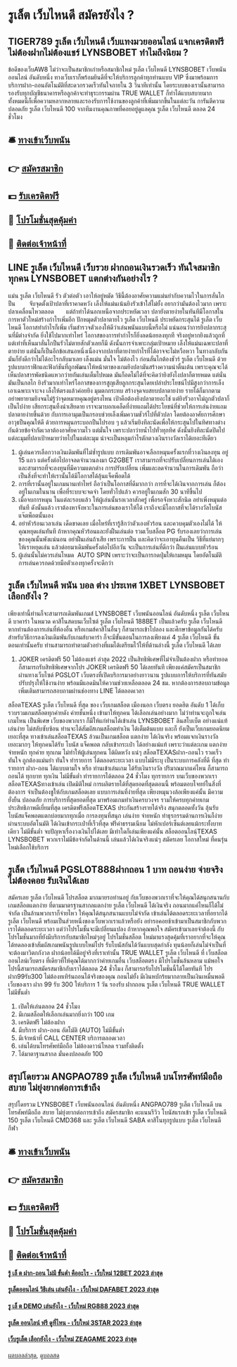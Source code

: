 # รูเล็ต เว็บไหนดี สมัครยังไง ?
## TIGER789 รูเล็ต เว็บไหนดี เว็บแทงมวยออนไลน์ แจกเครดิตฟรี ไม่ต้องฝากไม่ต้องแชร์ LYNSBOBET ทำไมถึงนิยม ?
ข้อดีของเว็บAW8
ไม่ว่าจะเป็นสมาชิกเก่าหรือสมาชิกใหม่ รูเล็ต เว็บไหนดี LYNSBOBET เว็บพนันออนไลน์ อันดับหนึ่ง ทางเว็บเราก็พร้อมยินดีที่จะให้บริการลูกค้าทุกท่านแบบ VIP ซึ่งมาพร้อมการบริการฝาก-ถอนอัตโนมัติที่สะดวกรวดเร็วทันใจภายใน 3 วินาทีเท่านั้น โดยระบบของเรานั้นสามารถรองรับทุกบัญชีธนาคารหรือลูกค้าจะทำธุระกรรมผ่าน TRUE WALLET ก็ทำได้แบบสบายมาก ทั้งหมดนี้ก็เพื่อความหลากหลายและรองรับการใช้งานของลูกค้าที่เพิ่มมากขึ้นในแต่ละวัน การันตีความปลอดภัย รูเล็ต เว็บไหนดี 100 จากทีมงานคุณภาพที่คอยอยู่ดูแลคุณ รูเล็ต เว็บไหนดี ตลอด 24 ชั่วโมง

## 🛎 [ทางเข้าเว็บพนัน](https://bit.ly/3SdLNi2)
## 👉 [สมัครสมาชิก](https://bit.ly/3SdLNi2)
## 💵 [รับเครดิตฟรี](https://bit.ly/3dyRKHj)
## 👑 [โปรโมชั่นสุดคุ้มค่า](https://bit.ly/3dyRKHj)
## 📱 [ติดต่อเจ้าหน้าที่](https://bit.ly/3dyRKHj)

## LINE รูเล็ต เว็บไหนดี เว็บรวย ฝากถอนเงินรวดเร็ว ทันใจสมาชิกทุกคน LYNSBOBET แตกต่างกันอย่างไร ?
แม่น รูเล็ต เว็บไหนดี รัว ตัวต่อตัว เอาให้อยู่หมัด วิธีนี้ต้องอาศัยความแม่นยำกับความไวในการลั่นไกปืน        จับจุดตั้งเป้าปลาที่เราคาดหวัง เล็งให้แม่นเน้นยิงรัวเข้าใส่ไม่ยั้ง อยากว่ามันต้องไวมาก เพราะปลาเคลื่อนไหวตลอด       แต่ถ้าทำได้นอกเหนือจากประหยัดเวลา ปลายังตายง่ายในทันทีมีโอกาสในการหาตัวใหม่สร้างกำไรเพิ่มอีก
ปักหมุดตัวปลาตายไว รูเล็ต เว็บไหนดี ประหยัดกระสุนได้ รูเล็ต เว็บไหนดี โอกาสทำกำไรก็เพิ่ม เริ่มสำรวจตัวเองให้ดีว่าเล่นพนันแบบนี้หรือไม่ แน่นอนว่าการยิงปลากระสุนที่มีต่างจำกัด ยิ่งใช้ไปมากเท่าไหร่ โอกาสของการทำกำไรก็ยิ่งลดน้อยลงทุกที จริงอยู่หากยิงแล้วถูกที่ แต่เท่าที่เห็นมาลั่นไกปืนรัวไม่ตายสักตัวเลยก็มี ดังนั้นการจำเพาะกลุ่มเป้าหมาย เล็งให้แม่นเฉพาะปลาที่ตายง่าย แต่นั่นก็เป็นอีกข้อเสนอหนึ่งเนื่องจากปลาที่ตายง่ายกำไรที่ได้อาจจะไม่หวือหวา ในทางกลับกันมันก็ยังดีกว่าไม่ได้อะไรกลับมาเลย
เล็งแม่น มั่นใจ ไม่ต้องไว ก่อนลั่นไกต้องชัวร์ รูเล็ต เว็บไหนดี ด้วยรูปแบบกราฟิกและฟังก์ชันที่ถูกพัฒนาให้หน้าตาของเกมยิงปลามันสร้างความน่าตื่นเต้น เพราะคุณจะได้เห็นปลาสารพัดชนิดแหวกว่ายกันเล่นเต็มไปหมด มันก็อดไม่ได้ที่จะคิดว่ายิงยังไงปลาก็ตายหมด แต่นั่นมันเป็นกลไก ยิงรัวมากเท่าไหร่โอกาสของการสูญเสียลูกกระสุนโดยเปล่าประโยชน์ไปมีสูงกว่าการเล็งเอาเฉพาะเจาะจง เล็งให้ตรงแล้วค่อยยิง
มุมตกกระทบ สร้างจุดจบสยบปลาตายง่าย รายได้ก็มากตาม อย่าพยายามยิงจนไม่รู้ว่าจุดหมายคุณอยู่ตรงไหน เป้าคือต้องยิงปลาตายอะใช่ แต่ยิงรัวอาจไม่ถูกตัวปลาก็เป็นไปง่าย เสียกระสุนทิ้งน่าเสียดาย เราจะมาบอกเคล็ดที่ง่ายแถมได้ประโยชน์ที่ช่วยให้การเล่นง่ายแถมปลาตายง่ายขึ้นด้วย กับการเอามุมเป็นกรอบช่วยเล็งเพิ่มความชัวร์ไปที่ตัวปลา โดยต้องอาศัยการศึกษาอาวุธปืนคุณให้ดี ด้วยการหมุนกระบอกปืนไปรอบ ๆ แล้วเริ่มยิงทีละนัดเพื่อให้กระสุนไปในทิศทางต่างกันด้วยข้อจำกัดเวลาต้องอาศัยความไว แต่มั่นใจ เพราะปลาว่ายน้ำไปทั่วทุกทิศ ดังนั้นยิงทีละนัดปิดไปแต่ละมุมที่ปลาเป้าหมายว่ายไปในแต่ละมุม น่าจะเป็นหลุมกำไรตักตวงเงินรางวัลเราได้เยอะทีเดียว
1. ผู้เล่นควรเลือกวางเงินเดิมพันที่ไม่ซ้ำรูปแบบ การเดิมพันอาจเลือกหมุนครั้งแรกที่วางเงินลงทุน อยู่ 15 แถว แต่ครั้งต่อไปอาจลดจำนวนลงมา G2GBET เราสามารถที่จะปรับเปลี่ยนการเล่นได้เอง และสามารถที่จะลงทุนที่มีความแตกต่าง การปรับเปลี่ยน เพิ่มและลดจำนวนในการเดิมพัน ถือว่าเป็นสิ่งที่จะทำให้เรานั้นได้มีโอกาสได้ลุ้นแจ็คพ็อตได้
2. การที่เรานั้นอยู่ในเกมนานเท่าไหร่ ถือว่าเป็นโอกาสที่ดีมากกว่า การที่จะได้เงินจากการเล่น ก็ต้องอยู่ในเกมในนาน เพื่อที่ระบบจะจดจำ โดยทั่วไปแล้ว ควรอยู่ในเกมสัก 30 นาทีขึ้นไป
3. เมื่อจบการหมุน ในแต่ละรอบแล้ว ให้ผู้เล่นนั้นรอเวลาสักครู่ เพื่อรอจังหวะสักนิด อย่าเพิ่งหมุนต่อทันที ดังนั้นแล้ว เราต้องหาจังหวะในการเล่นของเราให้ได้ เราถึงจะมีโอกาสที่จะได้รางวัลโบนัสแจ๊ตพ็อตนั้นเอง
4. อย่าหัวร้อนเวลาเล่น เด็ดขาดเลย เมื่อไหร่ที่เรารู้สึกว่าตัวเองหัวร้อน และควบคุมตัวเองไม่ได้ ให้คุณหยุดเล่นทันที ถ้าหากคุณหัวร้อนและยังฝืนเล่นต่อ รวมเว็บสล็อต PG รับรองเลยว่าการเล่นของคุณนั้นพังแน่นอน อย่าฝืนเล่นถ้าเสีย เพราะการฝืน และคิดว่าจะเอาทุนคืนเป็น วิธีที่แย่มากๆ ให้เราหยุดเล่น แล้วต่อยมาเดิมพันครั้งต่อไปอีกวัน จะเป็นการเล่นที่ดีกว่า ฝืนเล่นแบบหัวร้อน
5. ผู้เล่นนั้นไม่ควรเล่นโหมด  AUTO SPIN เพราะว่าจะเป็นการกดปุ่มให้เกมหมุน โดยอัตโนมัติ การเล่นควรกดด้วยมือตัวเองทุกครั้งจะดีกว่า

## รูเล็ต เว็บไหนดี พนัน บอล ต่าง ประเทศ 1XBET LYNSBOBET เลือกยังไง ?
เพียงเท่านี้ท่านก็จะสามารถเดิมพันเกมส์ LYNSBOBET เว็บพนันออนไลน์ อันดับหนึ่ง รูเล็ต เว็บไหนดี บาคาร่า ในหมวด คาสิโนสดบนเว็บไซต์ รูเล็ต เว็บไหนดี 188BET เป็นแล้วครับ รูเล็ต เว็บไหนดี หากท่านต้องการเล่นที่ห้องอื่น หรือเกมส์คาสิโนอื่นๆ ก็สามารถเข้าไปลอง และศึกษาข้อมูลกันได้ครับ
สำหรับวิธีการลงเงินเดิมพันกับเกมส์บาคาร่า ก็จะมีขั้นตอนในการลงเพียงแค่ 4 รูเล็ต เว็บไหนดี ขั้นตอนเท่านั้นครับ ท่านสามารถทำตามตัวอย่างที่ผมได้เตรียมไว้ให้ที่ด้านล่างนี้ รูเล็ต เว็บไหนดี ได้เลย
1. JOKER เครดิตฟรี 50 ไม่ต้องแชร์ ล่าสุด 2022 เป็นสิทธิพิเศษที่ไม่จำเป็นต้องฝาก หรือทำยอดก็สามารถรับสิทธิพิเศษจากโปร JOKER เครดิตฟรี 50 ได้เลยทันที เพียงแค่สมัครเป็นสมาชิกผ่านทางเว็บไซต์ PGSLOT เว็บตรงที่เปิดบริการมาอย่างยาวนาน รูปแบบการให้บริการที่ทันสมัยปรับปรุงให้ใช้งานง่าย พร้อมมีแอดมินให้ความช่วยเหลือตลอด 24 ชม. หากต้องการสอบถามข้อมูลเพิ่มเติมสามารถสอบถามผ่านช่องทาง LINE ได้ตลอดเวลา

สล็อตTEXAS รูเล็ต เว็บไหนดี ที่สุด ของ เว็บเกมสล็อต เมืองนอก เว็บตรง ยอดฮิต อันดับ 1 ได้เก็บรวบรวมเกมสล็อตทุกค่ายดัง ค่ายชั้นหนึ่ง เข้ามาให้ทุกคน ได้เลือกเล่นอย่างมาก ไม่ว่าท่านจะถูกใจเล่นเกมไหน เป็นพิเศษ เว็บของพวกเรา ก็มีให้แก่ท่านได้เข้าเล่น LYNSBOBET ลินสโบเบ็ต อย่างแน่แท้ เล่นง่าย ไม่สลับซับซ้อน ท่านจะได้สัมผัสเกมสล็อตทำเงิน ได้เต็มต้นแบบ และก็ ยังเป็นเว็บเกมยอดนิยม เยอะที่สุด ทางเข้าเล่นสล็อตTEXAS ล้วนเป็นเกมสล็อต แตกง่าย ได้เงินจริง พร้อมแจกเงินรางวัล เยอะมากๆ ให้ทุกคนได้รับ โบนัส แจ็คพอต กลับเข้ากระเป๋า ได้อย่างแน่แท้ เพราะว่าแต่ละเกม แตกง่าย จ่ายหนัก ทุกค่าย ทุกเกม ไม่ทำให้ผู้เล่นทุกคน ได้ผิดหวัง แน่ๆ สล็อตTEXASฝาก-ถอนไว รวดเร็วทันใจ ถูกต้องแม่นยำ ทันใจ ทำรายการ ได้ตลอดระยะเวลา แบบไม่มีระบุ เป็นระบบการคลังที่ดี ที่สุด ทำรายการ ฝาก-ถอน ได้แบบตามใจ หรือ ท่านเข้าเล่นเกม ได้รับเงินรางวัล ปริมาณมากแค่ไหน ก็สามารถถอนได้ ทุกบาท ทุกเงิน ไม่มีขั้นต่ำ ทำรายการได้ตลอด 24 ชั่วโมง ทุกรายการ บนเว็บของพวกเรา
สล็อตTEXASทางเข้าเล่น เปิดมิติใหม่ การผลิตรายได้ที่สุดยอดที่สุดตอนนี้ พร้อมตอบโจทย์ในสิ่งที่ต้องการ จำเป็นต้องชูให้กับเกมสล็อตเลย แบบการเล่นที่ง่ายที่สุด เพียงหมุนวงล้อเพียงแค่นั้น มีความยั่งยืน ปลอดภัย การบริการที่สุดยอดที่สุด มาพร้อมเกมทำเงินครบวงจร รวมให้ครบทุกค่ายเกม ประสิทธิภาพดีเยี่ยมที่สุด เครดิตฟรีสล็อตTEXAS ประกันสร้างรายได้จริง สนุกตลอดทั้งวัน ลุ้นรับโบนัสแจ็คพอตแตกบ่อยมากทุกเมื่อ การลงทุนที่สนุก เล่นง่าย จ่ายหนัก ทำธุรกรรมด้านการเงินก็ง่าย ผ่านระบบอัตโนมัติ ได้เงินเข้ากระเป๋าที่เร็วที่สุด ฟรีค่าธรรมเนียม ไม่หักเปอร์เซ็นต์เลยแม้กระทั้งบาทเดียว ไม่มีขั้นต่ำ จบปัญหาเรื่องวงเงินไปได้เลย มีเท่าใดก็เล่นเพียงแค่นั้น สล็อตออนไลน์ฺTEXAS LYNSBOBET พวกเราไม่มีข้อจำกัดในด้านนี้ เล่นแล้วได้เงินจริงแน่ๆ สมัครเลย โอกาสใหม่ ที่คนรุ่นใหม่เลือกใช้บริการ

## รูเล็ต เว็บไหนดี PGSLOT888ฝากถอน 1 บาท ถอนง่าย จ่ายจริง ไม่ต้องคอย รับเงินได้เลย
สมัครเลย รูเล็ต เว็บไหนดี โปรสล็อต มากมายรอท่านอยู่ กับเว็บของพวกเราที่จะให้คุณได้สนุกสนานกับ เกมสล็อตแตกง่าย ที่ตามมาตรฐานสากลแตกง่าย รูเล็ต เว็บไหนดี ได้เงินจริง ถอนมากแค่ไหนก็ได้ไม่จำกัด เป็นล้านพวกเราก็จ่ายไหว ให้คุณได้สนุกสนานแบบไม่จำกัด เข้าเล่นได้ตลอดระยะเวลาที่อยากได้ รูเล็ต เว็บไหนดี พร้อมเป็นส่วยหนึ่งของเว็บพวกเราแล้วหรือยัง อย่ารอคอยช้าเข้ามาเป็นสมาชิกกับพวกเราได้ตลอดระยะเวลา แต่ว่าโปรโมชั้นจะมีเปลี่ยนแปลง ถ้าหากคุณพอใจ สมัครเข้ามาเลยจำต้องนี้ กับโปรโมชั่นมากที่ยังมีบริการกับสมาชิกใหม่ๆอยู่
โปรโมชั่นสล็อต ใหม่มาแรงสุดคุ้มที่เราอยากที่จะให้คุณได้ทดลองเข้าสัมผัสเกมพนันรูปแบบใหม่โปร รับโบนัสกันได้วันแบบสุดกำลัง ทุนน้อยก็เล่นไม่จำเป็นที่จะต้องมาวิตกกังวล ฝากน้อยได้มีอยู่จริงที่เราเท่านั้น TRUE WALLET รูเล็ต เว็บไหนดี ที่ เว็บสล็อตออนไลน์เว็บตรง ที่เดียวที่ให้คุณได้มากกว่าค่ายเกมอื่น เว็บสล็อตตรง มีโปรโมชั่นล้นหลาม แม้พอใจโปรนี้สามารถสมัครสมาชิกกับเราได้ตลอด 24 ชั่วโมง ก็สามารถรับโปรโมชั่นนี้ได้โดยทันที โปรฝาก99รับ300 ไม่ต้องทเทิร์นถอนได้จริงของคุณ ถอนไม่ยั้ง มีเงินหบักร้ยมากลายเป็นเงินเหมื่นพอดี เว็บของเรา ฝาก 99 รับ 300 ให้บริการ 1 วัน รองรับ ฝากถอน รูเล็ต เว็บไหนดี TRUE WALLET ไม่มีขั้นต่ำ
1. เปิดให้เล่นตลอด 24 ชั่วโมง
2. มีเกมสล็อตให้เลือกเล่นมากยิ่งกว่า 100 เกม
3. เครดิตฟรี ไม่ต้องฝาก
4. มีบริการ ฝาก-ถอน อัตโมัติ (AUTO) ไม่มีขั้นต่ำ
5. มีเจ้าหน้าที่ CALL CENTER บริการตลอดเวลา
6. เล่นได้บนโทรศัพท์มือถือ ไม่ต้องดาวน์โหลด รวมทั้งติดตั้ง
7. ได้มาตาฐานสากล มั่นคงปลอดภัย 100

## สรุปโดยรวม ANGPAO789 รูเล็ต เว็บไหนดี บนโทรศัพท์มือถือ สบาย ไม่ยุ่งยากต่อการเข้าถึง
สรุปโดยรวม LYNSBOBET เว็บพนันออนไลน์ อันดับหนึ่ง ANGPAO789 รูเล็ต เว็บไหนดี บนโทรศัพท์มือถือ สบาย ไม่ยุ่งยากต่อการเข้าถึง สมัครสมาชิก
คะแนนรีวิว
โบนัสแรกเข้า รูเล็ต เว็บไหนดี 150 รูเล็ต เว็บไหนดี CMD368 และ รูเล็ต เว็บไหนดี SABA คาสิโนทุกรูปแบบ รูเล็ต เว็บไหนดี กีฬา

## 🛎 [ทางเข้าเว็บพนัน](https://bit.ly/3SdLNi2)
## 👉 [สมัครสมาชิก](https://bit.ly/3SdLNi2)
## 💵 [รับเครดิตฟรี](https://bit.ly/3dyRKHj)
## 👑 [โปรโมชั่นสุดคุ้มค่า](https://bit.ly/3dyRKHj)
## 📱 [ติดต่อเจ้าหน้าที่](https://bit.ly/3dyRKHj)

#### [รู้ เล็ ต ฝาก-ถอน ไม่มี ขั้นต่ำ คืออะไร - เว็บใหม่ 12BET 2023 ล่าสุด](https://atom.io/themes/รู้%20เล็%20ต%20ฝาก-ถอน%20ไม่มี%20ขั้นต่ำ%20คืออะไร%20-%20เว็บใหม่%2012bet%202023%20ล่าสุด)
#### [รูเล็ตออนไลน์ วิธีเล่น เล่นยังไง - เว็บใหม่ DAFABET 2023 ล่าสุด](https://atom.io/themes/รูเล็ตออนไลน์%20วิธีเล่น%20เล่นยังไง%20-%20เว็บใหม่%20dafabet%202023%20ล่าสุด)
#### [รู เล็ ต DEMO เล่นยังไง - เว็บใหม่ RG888 2023 ล่าสุด](https://atom.io/themes/รู%20เล็%20ต%20demo%20เล่นยังไง%20-%20เว็บใหม่%20rg888%202023%20ล่าสุด)
#### [รูเล็ต ออนไลน์ ฟรี ดูที่ไหน - เว็บใหม่ 3STAR 2023 ล่าสุด](https://atom.io/themes/รูเล็ต%20ออนไลน์%20ฟรี%20ดูที่ไหน%20-%20เว็บใหม่%203star%202023%20ล่าสุด)
#### [เว็บรูเล็ต เลือกยังไง - เว็บใหม่ ZEAGAME 2023 ล่าสุด](https://atom.io/themes/เว็บรูเล็ต%20เลือกยังไง%20-%20เว็บใหม่%20zeagame%202023%20ล่าสุด)

[ผลบอลล่าสุด](https://siamsport.tv "ผลบอลล่าสุด"), [ดูบอลสด](https://siamsport.tv/ดูบอลสด "ดูบอลสด")